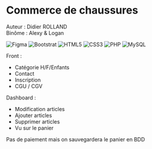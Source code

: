 # Commerce de chaussures
Auteur : Didier ROLLAND <br>
Binôme : Alexy & Logan

![Figma](https://img.shields.io/badge/figma-%23F24E1E.svg?style=for-the-badge&logo=figma&logoColor=white) ![Bootstrat](https://img.shields.io/badge/bootstrap-%23563D7C.svg?style=for-the-badge&logo=bootstrap&logoColor=white) ![HTML5](https://img.shields.io/badge/html5-%23E34F26.svg?style=for-the-badge&logo=html5&logoColor=white) ![CSS3](https://img.shields.io/badge/css3-%231572B6.svg?style=for-the-badge&logo=css3&logoColor=white) ![PHP](https://img.shields.io/badge/php-%23777BB4.svg?style=for-the-badge&logo=php&logoColor=white) ![MySQL](https://img.shields.io/badge/mysql-%2300f.svg?style=for-the-badge&logo=mysql&logoColor=white)

Front : 
* Catégorie H/F/Enfants
* Contact
* Inscription
* CGU / CGV

Dashboard :
* Modification articles
* Ajouter articles
* Supprimer articles
* Vu sur le panier

Pas de paiement mais on sauvegardera le panier en BDD

